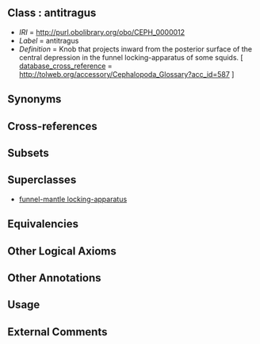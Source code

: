 
## Class : antitragus

 * *IRI* = http://purl.obolibrary.org/obo/CEPH_0000012
 * *Label* = antitragus
 * *Definition* = Knob that projects inward from the posterior surface of the central depression in the funnel locking-apparatus of some squids. [ [database_cross_reference](../../ef/oboInOwl#hasDbXref.md) = http://tolweb.org/accessory/Cephalopoda_Glossary?acc_id=587 ]

## Synonyms


## Cross-references


## Subsets


## Superclasses

 * [funnel-mantle locking-apparatus](../../CEPH/18/CEPH_0000118.md)

## Equivalencies


## Other Logical Axioms


## Other Annotations


## Usage


## External Comments

